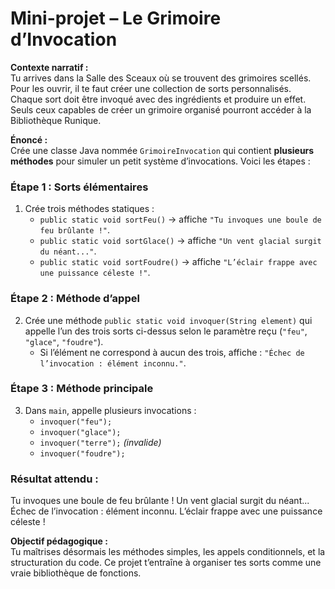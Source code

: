 # Mini-projet – Le Grimoire d’Invocation

**Contexte narratif :**  
Tu arrives dans la Salle des Sceaux où se trouvent des grimoires scellés. Pour les ouvrir, il te faut créer une collection de sorts personnalisés. Chaque sort doit être invoqué avec des ingrédients et produire un effet. Seuls ceux capables de créer un grimoire organisé pourront accéder à la Bibliothèque Runique.

**Énoncé :**  
Crée une classe Java nommée `GrimoireInvocation` qui contient **plusieurs méthodes** pour simuler un petit système d’invocations. Voici les étapes :

### Étape 1 : Sorts élémentaires
1. Crée trois méthodes statiques :
   - `public static void sortFeu()` → affiche `"Tu invoques une boule de feu brûlante !"`.
   - `public static void sortGlace()` → affiche `"Un vent glacial surgit du néant..."`.
   - `public static void sortFoudre()` → affiche `"L’éclair frappe avec une puissance céleste !"`.
   
### Étape 2 : Méthode d’appel
2. Crée une méthode `public static void invoquer(String element)` qui appelle l’un des trois sorts ci-dessus selon le paramètre reçu (`"feu"`, `"glace"`, `"foudre"`).  
   - Si l’élément ne correspond à aucun des trois, affiche : `"Échec de l’invocation : élément inconnu."`.

### Étape 3 : Méthode principale
3. Dans `main`, appelle plusieurs invocations :
   - `invoquer("feu");`
   - `invoquer("glace");`
   - `invoquer("terre");` *(invalide)*
   - `invoquer("foudre");`

### Résultat attendu :

Tu invoques une boule de feu brûlante !
Un vent glacial surgit du néant...
Échec de l’invocation : élément inconnu.
L’éclair frappe avec une puissance céleste !


**Objectif pédagogique :**  
Tu maîtrises désormais les méthodes simples, les appels conditionnels, et la structuration du code. Ce projet t’entraîne à organiser tes sorts comme une vraie bibliothèque de fonctions.

